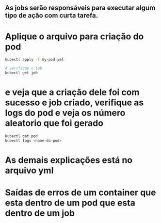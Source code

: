 ## As jobs serão responsáveis para executar algum tipo de ação com curta tarefa.

# Aplique o arquivo para criação do pod
```bash
kubectl apply -f my-pod.yml

# verifique o job
kubectl get job
```
# e veja que a criação dele foi com sucesso e job criado, verifique as logs do pod e veja os número aleatorio que foi gerado
```bash
kubectl get pod
kubectl logs <nome-do-pod>
```

# As demais explicações está no arquivo yml

# Saídas de erros de um container que esta dentro de um pod que esta dentro de um job
